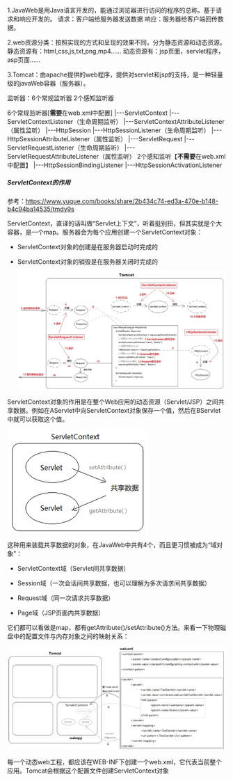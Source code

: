 1.JavaWeb是用Java语言开发的，能通过浏览器进行访问的程序的总称。基于请求和响应开发的。
请求：客户端给服务器发送数据
响应：服务器给客户端回传数据。

2.web资源分类：按照实现的方式和呈现的效果不同，分为静态资源和动态资源。
静态资源有：html,css,js,txt,png,mp4......
动态资源有：jsp页面，servlet程序，asp页面......

3.Tomcat：由apache提供的web程序，提供对servlet和jsp的支持，是一种轻量级的javaWeb容器（服务器）。

监听器：6个常规监听器  2个感知监听器

6个常规监听器[**需要**在web.xml中配置]
    |---ServletContext
            |---ServletContextListener（生命周期监听）
            |---ServletContextAttributeListener（属性监听）
    |---HttpSession
            |---HttpSessionListener（生命周期监听）
            |---HttpSessionAttributeListener（属性监听）
    |---ServletRequest
            |---ServletRequestListener（生命周期监听）
            |---ServletRequestAttributeListener（属性监听）
2个感知监听【**不需要**在web.xml中配置】
    |---HttpSessionBindingListener
    |---HttpSessionActivationListener



##### ServletContext的作用

参考：https://www.yuque.com/books/share/2b434c74-ed3a-470e-b148-b4c94ba14535/tmdy9s

ServletContext，直译的话叫做“Servlet上下文”，听着挺别扭，但其实就是个大容器，是一个map。服务器会为每个应用创建一个ServletContext对象：

- ServletContext对象的创建是在服务器启动时完成的

- ServletContext对象的销毁是在服务器关闭时完成的

  ![图片.png](images/1616215003868-0efb2abd-b54d-433c-865c-6fba424d43b0-16421306307614.png)

ServletContext对象的作用是在整个Web应用的动态资源（Servlet/JSP）之间共享数据。例如在AServlet中向ServletContext对象保存一个值，然后在BServlet中就可以获取这个值。

![图片.png](images/1616215028555-e1edf2df-4663-48af-bcd4-62f64e4ba2c2.png)

这种用来装载共享数据的对象，在JavaWeb中共有4个，而且更习惯被成为“域对象”：

- ServletContext域（Servlet间共享数据）
- Session域（一次会话间共享数据，也可以理解为多次请求间共享数据）

- Request域（同一次请求共享数据）
- Page域（JSP页面内共享数据）

它们都可以看做是map，都有getAttribute()/setAttribute()方法。来看一下物理磁盘中的配置文件与内存对象之间的映射关系：

![图片.png](images/1616215073188-099fe3f1-1941-46e0-a08f-cc66e434ae81.png)

每一个动态web工程，都应该在WEB-INF下创建一个web.xml，它代表当前整个应用。Tomcat会根据这个配置文件创建ServletContext对象
